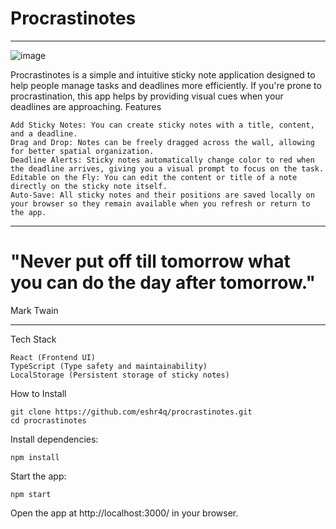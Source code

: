 # Procrastinotes
________________________________________________________

![image](https://github.com/user-attachments/assets/0b93167d-54d4-411f-b8d0-ddc19a445f31)


Procrastinotes is a simple and intuitive sticky note application designed to help people manage tasks and deadlines more efficiently. If you're prone to procrastination, this app helps by providing visual cues when your deadlines are approaching.
Features

    Add Sticky Notes: You can create sticky notes with a title, content, and a deadline.
    Drag and Drop: Notes can be freely dragged across the wall, allowing for better spatial organization.
    Deadline Alerts: Sticky notes automatically change color to red when the deadline arrives, giving you a visual prompt to focus on the task.
    Editable on the Fly: You can edit the content or title of a note directly on the sticky note itself.
    Auto-Save: All sticky notes and their positions are saved locally on your browser so they remain available when you refresh or return to the app.

__________________________________________________________________



# "Never put off till tomorrow what you can do the day after tomorrow."
Mark Twain


____________________________________________________________________
Tech Stack

    React (Frontend UI)
    TypeScript (Type safety and maintainability)
    LocalStorage (Persistent storage of sticky notes)

How to Install

```
git clone https://github.com/eshr4q/procrastinotes.git
cd procrastinotes
```
Install dependencies:

```
npm install
```

Start the app:
```
npm start
```
Open the app at http://localhost:3000/ in your browser.
